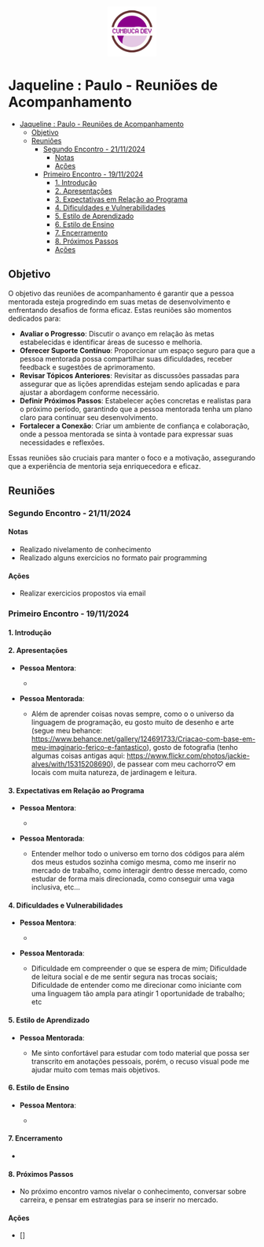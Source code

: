 <!-- markdownlint-disable MD024 -->

<div align="center">
  <picture>
    <source
      media="(prefers-color-scheme: dark)"
      srcset="https://github.com/cumbucadev/design/raw/main/images/logo-dark-transparent.png"
    >
    <img
      alt="Logo do Cumbuca Dev"
      src="https://github.com/cumbucadev/design/raw/main/images/logo-light-transparent.png"
      width="20%"
    >
  </picture>
</div>

# Jaqueline : Paulo - Reuniões de Acompanhamento

- [Jaqueline : Paulo - Reuniões de Acompanhamento](#jaqueline--paulo---reuniões-de-acompanhamento)
  - [Objetivo](#objetivo)
  - [Reuniões](#reuniões)
    - [Segundo Encontro - 21/11/2024](#segundo-encontro---21112024)
      - [Notas](#notas)
      - [Ações](#ações)
    - [Primeiro Encontro - 19/11/2024](#primeiro-encontro---19112024)
      - [1. Introdução](#1-introdução)
      - [2. Apresentações](#2-apresentações)
      - [3. Expectativas em Relação ao Programa](#3-expectativas-em-relação-ao-programa)
      - [4. Dificuldades e Vulnerabilidades](#4-dificuldades-e-vulnerabilidades)
      - [5. Estilo de Aprendizado](#5-estilo-de-aprendizado)
      - [6. Estilo de Ensino](#6-estilo-de-ensino)
      - [7. Encerramento](#7-encerramento)
      - [8. Próximos Passos](#8-próximos-passos)
      - [Ações](#ações-1)

## Objetivo

O objetivo das reuniões de acompanhamento é garantir que a pessoa mentorada esteja progredindo em
suas metas de desenvolvimento e enfrentando desafios de forma eficaz. Estas reuniões são momentos
dedicados para:

- **Avaliar o Progresso**: Discutir o avanço em relação às metas estabelecidas e identificar áreas
  de sucesso e melhoria.
- **Oferecer Suporte Contínuo**: Proporcionar um espaço seguro para que a pessoa mentorada possa
  compartilhar suas dificuldades, receber feedback e sugestões de aprimoramento.
- **Revisar Tópicos Anteriores**: Revisitar as discussões passadas para assegurar que as lições
  aprendidas estejam sendo aplicadas e para ajustar a abordagem conforme necessário.
- **Definir Próximos Passos**: Estabelecer ações concretas e realistas para o próximo período,
  garantindo que a pessoa mentorada tenha um plano claro para continuar seu desenvolvimento.
- **Fortalecer a Conexão**: Criar um ambiente de confiança e colaboração, onde a pessoa mentorada se
  sinta à vontade para expressar suas necessidades e reflexões.

Essas reuniões são cruciais para manter o foco e a motivação, assegurando que a experiência de
mentoria seja enriquecedora e eficaz.

## Reuniões

### Segundo Encontro - 21/11/2024
<!-- Inserir informações relevantes -->

#### Notas

- Realizado nivelamento de conhecimento
- Realizado alguns exercicios no formato pair programming

#### Ações

- Realizar exercicios propostos via email


### Primeiro Encontro - 19/11/2024

#### 1. Introdução

#### 2. Apresentações

<!-- Insira informações relevantes sobre cada participante -->

- **Pessoa Mentora**:

  -

- **Pessoa Mentorada**:

  - Além de aprender coisas novas sempre, como o o universo da linguagem de programação, eu gosto muito de desenho e arte (segue meu behance: https://www.behance.net/gallery/124691733/Criacao-com-base-em-meu-imaginario-ferico-e-fantastico), gosto de fotografia (tenho algumas coisas antigas aqui: https://www.flickr.com/photos/jackie-alves/with/15315208690), de passear com meu cachorro♡ em locais com muita natureza, de jardinagem e leitura.

#### 3. Expectativas em Relação ao Programa

<!-- Registre as expectativas de ambas as partes em relação ao programa de mentoria. -->

- **Pessoa Mentora**:

  -

- **Pessoa Mentorada**:

  - Entender melhor todo o universo em torno dos códigos para além dos meus estudos sozinha comigo mesma, como me inserir no mercado de trabalho, como interagir dentro desse mercado, como estudar de forma mais direcionada, como conseguir uma vaga inclusiva, etc...

#### 4. Dificuldades e Vulnerabilidades

<!-- Anote as dificuldades e vulnerabilidades identificadas por ambas as partes.  -->

- **Pessoa Mentora**:

  -

- **Pessoa Mentorada**:

  - Dificuldade em compreender o que se espera de mim; Dificuldade de leitura social e de me sentir segura nas trocas sociais; Dificuldade de entender como me direcionar como iniciante com uma linguagem tão ampla para atingir 1 oportunidade de trabalho; etc

#### 5. Estilo de Aprendizado

<!-- Anote as preferências de aprendizado descritas pela pessoa mentorada  -->

- **Pessoa Mentorada**:

  - Me sinto confortável para estudar com todo material que possa ser transcrito em anotações pessoais, porém, o recuso visual pode me ajudar muito com temas mais objetivos. 

#### 6. Estilo de Ensino

<!-- Inserir informações relevantes -->

- **Pessoa Mentora**:

  -

#### 7. Encerramento

<!-- Notas sobre feedback, dúvidas e reflexões -->

-

#### 8. Próximos Passos

- No próximo encontro vamos nivelar o conhecimento, conversar sobre carreira, e pensar em estrategias para se inserir no mercado.

#### Ações

<!-- Utilize esta seção para listar as tarefas acordadas durante a reunião. Acompanhe o status de
cada ação e marque como concluída assim que for finalizada. -->

- [] <!-- @<pessoa> realizar <tarefa X> -->
